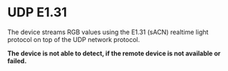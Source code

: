 # UDP E1.31

The device streams RGB values using the E1.31 (sACN) realtime light protocol on top of the UDP network protocol.

**The device is not able to detect, if the remote device is not available or failed.**
